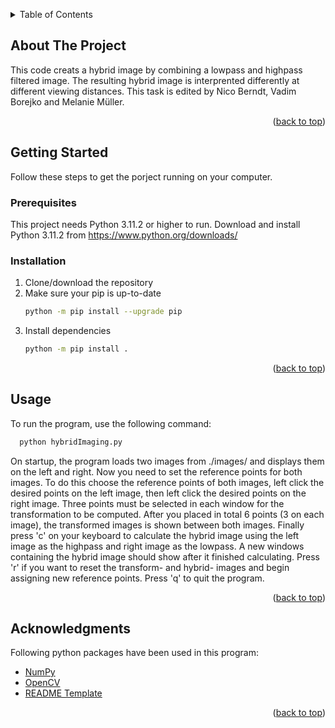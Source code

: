 <a name="readme-top"></a>


<!-- TABLE OF CONTENTS -->
<details>
  <summary>Table of Contents</summary>
  <ol>
    <li>
      <a href="#about-the-project">About The Project</a>
    </li>
    <li>
      <a href="#getting-started">Getting Started</a>
      <ul>
        <li><a href="#prerequisites">Prerequisites</a></li>
        <li><a href="#installation">Installation</a></li>
      </ul>
    </li>
    <li><a href="#usage">Usage</a></li>
    <li><a href="#acknowledgments">Acknowledgments</a></li>
  </ol>
</details>



<!-- ABOUT THE PROJECT -->
## About The Project

This code creats a hybrid image by combining a lowpass and highpass filtered image. The resulting hybrid image is interprented differently at different viewing distances. 
This task is edited by Nico Berndt, Vadim Borejko and Melanie Müller.

<p align="right">(<a href="#readme-top">back to top</a>)</p>



<!-- GETTING STARTED -->
## Getting Started

Follow these steps to get the porject running on your computer.

### Prerequisites

This project needs Python 3.11.2 or higher to run.
Download and install Python 3.11.2 from https://www.python.org/downloads/


### Installation

1. Clone/download the repository
2. Make sure your pip is up-to-date
   ```sh
   python -m pip install --upgrade pip
   ```
3. Install dependencies
   ```sh
   python -m pip install .
   ```

<p align="right">(<a href="#readme-top">back to top</a>)</p>



<!-- USAGE EXAMPLES -->
## Usage

To run the program, use the following command:
```sh
  python hybridImaging.py
```
On startup, the program loads two images from ./images/ and displays them on the left and right. 
Now you need to set the reference points for both images. To do this choose the reference points of both images, left click the desired points on the left image, then left click the desired points on the right image. Three points must be selected in each window for the transformation to be computed. After you placed in total 6 points (3 on each image), the transformed images is shown between both images.
Finally press 'c' on your keyboard to calculate the hybrid image using the left image as the highpass and right image as the lowpass. A new windows containing the hybrid image should show after it finished calculating. Press 'r' if you want to reset the transform- and hybrid- images and begin assigning new reference points. Press 'q' to quit the program.

<p align="right">(<a href="#readme-top">back to top</a>)</p>



<!-- ACKNOWLEDGMENTS -->
## Acknowledgments

Following python packages have been used in this program:

* [NumPy](https://numpy.org/)
* [OpenCV](https://opencv.org/)
* [README Template](https://github.com/othneildrew/Best-README-Template)

<p align="right">(<a href="#readme-top">back to top</a>)</p>
